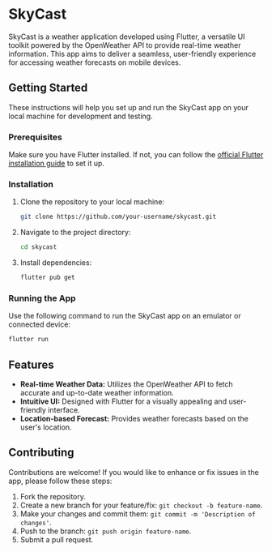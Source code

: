 

# SkyCast

SkyCast is a weather application developed using Flutter, a versatile UI toolkit powered by the OpenWeather API to provide real-time weather information. This app aims to deliver a seamless, user-friendly experience for accessing weather forecasts on mobile devices.
                                               


## Getting Started

These instructions will help you set up and run the SkyCast app on your local machine for development and testing.

### Prerequisites

Make sure you have Flutter installed. If not, you can follow the [official Flutter installation guide](https://flutter.dev/docs/get-started/install) to set it up.

### Installation

1. Clone the repository to your local machine:

    ```bash
    git clone https://github.com/your-username/skycast.git
    ```

2. Navigate to the project directory:

    ```bash
    cd skycast
    ```

3. Install dependencies:

    ```bash
    flutter pub get
    ```

### Running the App

Use the following command to run the SkyCast app on an emulator or connected device:

```bash
flutter run
```

## Features

- **Real-time Weather Data:** Utilizes the OpenWeather API to fetch accurate and up-to-date weather information.
- **Intuitive UI:** Designed with Flutter for a visually appealing and user-friendly interface.
- **Location-based Forecast:** Provides weather forecasts based on the user's location.

## Contributing

Contributions are welcome! If you would like to enhance or fix issues in the app, please follow these steps:

1. Fork the repository.
2. Create a new branch for your feature/fix: `git checkout -b feature-name`.
3. Make your changes and commit them: `git commit -m 'Description of changes'`.
4. Push to the branch: `git push origin feature-name`.
5. Submit a pull request.


